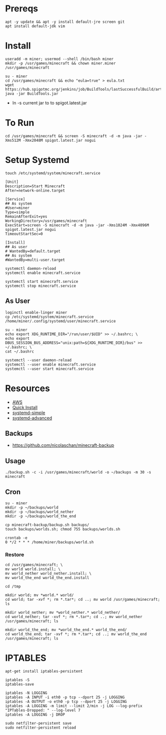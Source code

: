 # Prereqs

```
apt -y update && apt -y install default-jre screen git
apt install default-jdk vim
```

# Install

```
useradd -m miner; usermod --shell /bin/bash miner
mkdir -p /usr/games/minecraft && chown miner.miner /usr/games/minecraft
```

```
su - miner
cd /usr/games/minecraft && echo "eula=true" > eula.txt
wget https://hub.spigotmc.org/jenkins/job/BuildTools/lastSuccessfulBuild/artifact/target/BuildTools.jar
java -jar BuildTools.jar
```

- ln -s current jar to to spigot.latest.jar

# To Run 

```
cd /usr/games/minecraft && screen -S minecraft -d -m java -jar -Xms512M -Xmx2048M spigot.latest.jar nogui
```

# Setup Systemd

```
touch /etc/systemd/system/minecraft.service
```

```
[Unit]
Description=Start Minecraft
After=network-online.target

[Service]
## As system
#User=miner
Type=simple
RemainAfterExit=yes
WorkingDirectory=/usr/games/minecraft
ExecStart=screen -S minecraft -d -m java -jar -Xms1024M -Xmx4096M spigot.latest.jar nogui
TimeoutStartSec=0

[Install]
## As user
# WantedBy=default.target
## As system
#WantedBy=multi-user.target
```

```
systemctl daemon-reload
systemctl enable minecraft.service

systemctl start minecraft.service
systemctl stop minecraft.service
```

## As User

```
loginctl enable-linger miner
cp /etc/systemd/system/minecraft.service  /home/miner/.config/systemd/user/minecraft.service
```

```
su - miner
echo export XDG_RUNTIME_DIR="/run/user/$UID" >> ~/.bashrc; \
echo export DBUS_SESSION_BUS_ADDRESS="unix:path=${XDG_RUNTIME_DIR}/bus" >> ~/.bashrc; \
cat ~/.bashrc
```

```
systemctl --user daemon-reload
systemctl --user enable minecraft.service
systemctl --user start minecraft.service
```


# Resources

- [AWS](https://aws.amazon.com/getting-started/hands-on/run-your-own-minecraft-server/)
- [Quick Install](https://lemire.me/blog/2016/04/02/setting-up-a-robust-minecraft-server-on-a-raspberry-pi/)
- [systemd-simple](https://fatmin.com/2018/01/29/linux-how-to-start-a-minecraft-server-at-boot-via-systemd/)
- [systemd-advanced](https://teilgedanken.de/Blog/post/setting-up-a-minecraft-server-using-systemd/)

## Backups 
- https://github.com/nicolaschan/minecraft-backup

## Usage

```
./backup.sh -c -i /usr/games/minecraft/world -o ~/backups -m 30 -s minecraft
```

## Cron

```
su - miner
mkdir -p ~/backups/world
mkdir -p ~/backups/world_nether
mkdir -p ~/backups/world_the_end

cp minecraft-backup/backup.sh backups/
touch backups/worlds.sh; chmod 755 backups/worlds.sh
```

```
crontab -e
0 */2 * * * /home/miner/backups/world.sh
```

### Restore

```
cd /usr/games/minecraft; \
mv world world.install; \
mv world_nether world_nether.install; \
mv world_the_end world_the_end.install
```

```
cd /tmp

mkdir world; mv *world.* world/
cd world; tar -xvf *; rm *.tar*; cd ..; mv world /usr/games/minecraft; ls

mkdir world_nether; mv *world_nether.* world_nether/
cd world_nether; tar -xvf *; rm *.tar*; cd ..; mv world_nether /usr/games/minecraft; ls

mkdir world_the_end; mv *world_the_end.* world_the_end/
cd world_the_end; tar -xvf *; rm *.tar*; cd ..; mv world_the_end /usr/games/minecraft; ls
```

# IPTABLES

```
apt-get install iptables-persistent
```

```
iptables -S
iptables-save
```


```
iptables -N LOGGING
iptables -A INPUT -i eth0 -p tcp --dport 25 -j LOGGING
iptables -A OUTPUT -o eth0 -p tcp --dport 25 -j LOGGING
iptables -A LOGGING -m limit --limit 2/min -j LOG --log-prefix "IPTables-Dropped: " --log-level 7
iptables -A LOGGING -j DROP
```

```
sudo netfilter-persistent save
sudo netfilter-persistent reload
```
